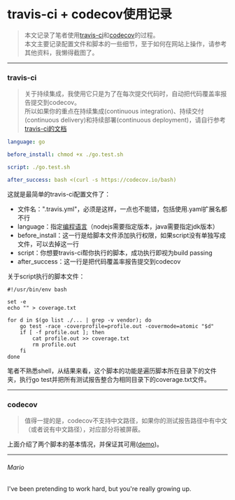 # travis-ci + codecov使用记录  
> 本文记录了笔者使用[travis-ci](https://travis-ci.org/)和[codecov](https://codecov.io/)的过程。  
> 本文主要记录配置文件和脚本的一些细节，至于如何在网站上操作，请参考其他资料，我懒得截图了。  

---
### travis-ci
> 关于持续集成，我使用它只是为了在每次提交代码时，自动把代码覆盖率报告提交到codecov。  
> 所以如果你的重点在持续集成(continuous integration)、持续交付(continuous delivery)和持续部署(continuous deployment)，请自行参考[travis-ci的文档](https://docs.travis-ci.com/user/tutorial/)

```yaml  
language: go

before_install: chmod +x ./go.test.sh

script: ./go.test.sh

after_success: bash <(curl -s https://codecov.io/bash)
```
这就是最简单的travis-ci配置文件了：
 - 文件名：".travis.yml"，必须是这样，一点也不能错，包括使用.yaml扩展名都不行
 - language：指定[编程语言](https://docs.travis-ci.com/user/languages)（nodejs需要指定版本，java需要指定jdk版本）
 - before_install：这一行是给脚本文件添加执行权限，如果script没有单独写成文件，可以去掉这一行
 - script：你想要travis-ci帮你执行的脚本，成功执行即视为build passing
 - after_success：这一行是把代码覆盖率报告提交到codecov  
 
关于script执行的脚本文件：
```shell script  
#!/usr/bin/env bash

set -e
echo "" > coverage.txt

for d in $(go list ./... | grep -v vendor); do
    go test -race -coverprofile=profile.out -covermode=atomic "$d"
    if [ -f profile.out ]; then
        cat profile.out >> coverage.txt
        rm profile.out
    fi
done
```
笔者不熟悉shell，从结果来看，这个脚本的功能是遍历脚本所在目录下的文件夹，执行go test并把所有测试报告整合为相同目录下的coverage.txt文件。  
 
---
### codecov
> 值得一提的是，codecov不支持中文路径，如果你的测试报告路径中有中文（或者说有中文路径），对应部分将被屏蔽。

上面介绍了两个脚本的基本情况，并保证其可用([demo](https://github.com/mats9693/leetcode))。  

---
###### Mario
I've been pretending to work hard, but you're really growing up.
